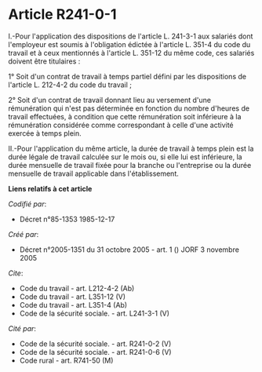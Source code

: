 # Article R241-0-1

I.-Pour l'application des dispositions de l'article L. 241-3-1 aux salariés dont l'employeur est soumis à l'obligation
édictée à l'article L. 351-4 du code du travail et à ceux mentionnés à l'article L. 351-12 du même code, ces salariés doivent
être titulaires : 

1° Soit d'un contrat de travail à temps partiel défini par les dispositions de l'article L. 212-4-2 du code du travail ; 

2° Soit d'un contrat de travail donnant lieu au versement d'une rémunération qui n'est pas déterminée en fonction du nombre
d'heures de travail effectuées, à condition que cette rémunération soit inférieure à la rémunération considérée comme
correspondant à celle d'une activité exercée à temps plein. 

II.-Pour l'application du même article, la durée de travail à temps plein est la durée légale de travail calculée sur le mois
ou, si elle lui est inférieure, la durée mensuelle de travail fixée pour la branche ou l'entreprise ou la durée mensuelle de
travail applicable dans l'établissement.

**Liens relatifs à cet article**

_Codifié par_:

  - Décret n°85-1353 1985-12-17

_Créé par_:

  - Décret n°2005-1351 du 31 octobre 2005 - art. 1 () JORF 3 novembre 2005

_Cite_:

  - Code du travail - art. L212-4-2 (Ab)
  - Code du travail - art. L351-12 (V)
  - Code du travail - art. L351-4 (Ab)
  - Code de la sécurité sociale. - art. L241-3-1 (V)

_Cité par_:

  - Code de la sécurité sociale. - art. R241-0-2 (V)
  - Code de la sécurité sociale. - art. R241-0-6 (V)
  - Code rural - art. R741-50 (M)

